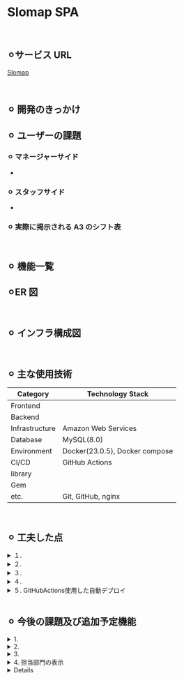 # Slomap SPA

<br>

## ⚪︎**サービス URL**

[Slomap](https://www.google.com)

<br>

## ⚪︎ 開発のきっかけ


## ⚪︎ ユーザーの課題

### ⚪︎ マネージャーサイド

- 

### ⚪︎ スタッフサイド

- 
### ⚪︎ 実際に掲示される A3 のシフト表



<br>

## ⚪︎ 機能一覧


## ⚪︎ER 図


<br>

## ⚪︎ インフラ構成図


<br>

## ⚪︎ 主な使用技術

| Category       | Technology Stack                                     |
| -------------- | ---------------------------------------------------- |
| Frontend       |                                                      |
| Backend        |                                                      |
| Infrastructure | Amazon Web Services                                  |
| Database       | MySQL(8.0)                                           |
| Environment    | Docker(23.0.5), Docker compose                       |
| CI/CD          | GitHub Actions                                       |
| library        |                                                      |
| Gem            |                                                      |
| etc.           | Git, GitHub, nginx                                   |

<br>

## ⚪︎ 工夫した点

<details>
<summary>１. </summary>


</details>

<details>
<summary>２. </summary>


</details>

<details>
<summary>３. </summary>

- 
</details>

<details>
<summary>４. </summary>

- 

</details>

<details>
<summary>５. GitHubActions使用した自動デプロイ</summary>

- ECR にイメージの push、ECS のタスク・サービスの更新を実施して backend 側の自動デプロイ可能にしています。
- frontend 側では S3 に build したファイルをアップロードし、Cloudfront を更新する様にしました。
- 発火のタイミングとしては個人開発なので、develop ブランチのみ作成し main ブランチにマージした際に発火する様にしています。

</details>

<br>

## ⚪︎ 今後の課題及び追加予定機能

<details>
<summary>1. </summary>

- 
</details>

<details>
<summary>2. </summary>

- 
</details>

<details>
<summary>3.</summary>

- 
</details>

<details>
<summary>4. 担当部門の表示</summary>

- カレンダー表示において、左側に各スタッフの担当部門を明示的に表示する。
</details>

<details>
